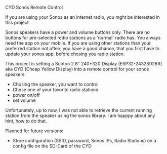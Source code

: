 CYD Sonos Remote Control

If you are using your Sonos as an internet radio, you mght be interested in this project

Sonos speakers have a power and volume buttons only. There are no buttons for pre-selected redio stations as a 'normal' radio has. You always need the app on your mobile. If you are using other stations than your preferred station not often, you have a good chance, that you first have to update your sonos app, before chosing you radio station.

This project is setting a Sunton 2.8" 240*320 Display (ESP32-2432S028R) aka CYD (Cheap Yellow Display) into a remote control for your sonos speakers:
- Chosing the speaker, you want to control
- Chose one of your favorite radio stations
- power on/off
- set volume

Unfortunately, up to now, I was not able to retrieve the current running station from the speaker using the sonos library. I am happpy about any hint, how to do that.

Planned for future versions:
- Store configuration (SSID, password, Sonos IPs, Radio Stations) on a config file on the SD-Card of the CYD
